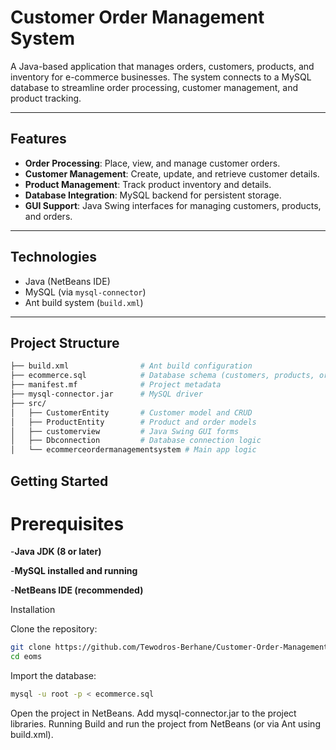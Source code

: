 # Customer Order Management System  

A Java-based application that manages orders, customers, products, and inventory for e-commerce businesses. The system connects to a MySQL database to streamline order processing, customer management, and product tracking.  

---

## Features  

- **Order Processing**: Place, view, and manage customer orders.  
- **Customer Management**: Create, update, and retrieve customer details.  
- **Product Management**: Track product inventory and details.  
- **Database Integration**: MySQL backend for persistent storage.  
- **GUI Support**: Java Swing interfaces for managing customers, products, and orders.  

---

## Technologies  

- Java (NetBeans IDE)  
- MySQL (via `mysql-connector`)  
- Ant build system (`build.xml`)  

---

## Project Structure  

```bash
├── build.xml                # Ant build configuration
├── ecommerce.sql            # Database schema (customers, products, orders)
├── manifest.mf              # Project metadata
├── mysql-connector.jar      # MySQL driver
├── src/
│   ├── CustomerEntity       # Customer model and CRUD
│   ├── ProductEntity        # Product and order models
│   ├── customerview         # Java Swing GUI forms
│   ├── Dbconnection         # Database connection logic
│   └── ecommerceordermanagementsystem # Main app logic
```

## Getting Started

# Prerequisites

-**Java JDK (8 or later)**

-**MySQL installed and running**

-**NetBeans IDE (recommended)**

Installation

Clone the repository:
```bash
git clone https://github.com/Tewodros-Berhane/Customer-Order-Management-With-JAVA.git
cd eoms
```
Import the database:
```bash
mysql -u root -p < ecommerce.sql
```
Open the project in NetBeans.
Add mysql-connector.jar to the project libraries.
Running
Build and run the project from NetBeans (or via Ant using build.xml).
